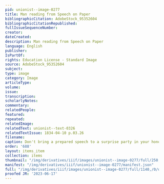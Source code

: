 ```yaml
---
pid: unionist--image-0277
title: Man reading from Speech on Paper
bibliographicCitation: AdobeStock_95352604
bibliographicCitationRepublished: 
fullIssueSequenceNumber: 
creator: 
dateCreated: 
description: Man reading from Speech on Paper
language: English
publisher: 
IsPartOf: 
rights: Education License - Standard Image
source: AdobeStock_95352604
subject: 
type: image
category: Image
articleType: 
volume: 
issue: 
transcription: 
scholarlyNotes: 
commentary: 
relatedPeople: 
featured: 
repeated: 
relatedImage: 
relatedText: unionist--text-0326
relatedTextIssue: 1834-04-10 p.03.26
filename: 
caption: Don't bring a prepared speech to a surprise party in your honor!
order: '688'
layout: items_item
collection: items
thumbnail: "/img/derivatives/iiif/images/unionist--image-0277/full/250,/0/default.jpg"
manifest: "/img/derivatives/iiif/unionist--image-0277/manifest.json"
full: "/img/derivatives/iiif/images/unionist--image-0277/full/1140,/0/default.jpg"
proofed JR: '2023-06-17'
---
```

